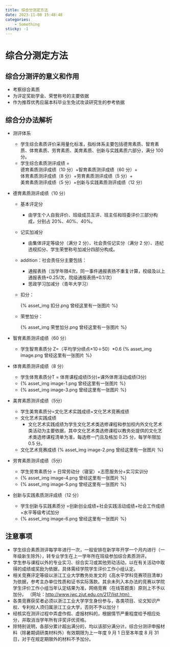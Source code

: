 ```yaml
---
title: 综合分测定方法
date: 2023-11-08 15:48:48
categories:
    - Something
sticky: -1
---
```


# 综合分测定方法

## 综合分测评的意义和作用
- 考察综合素质
- 为评定奖助学金、荣誉称号的主要依据
- 作为推荐优秀应届本科毕业生免试攻读研究生的参考依据


## 综合分办法解析
- 测评体系
    - 学生综合素质评价采用量化标准，指标体系主要包括德育素质、智育素质、体育素质、劳育素质、美育素质、创新与实践素质六部分，满分 100 分。
    - 学生综合素质测评成绩 =<br>
        德育素质测评成绩（10 分）+智育素质测评成绩（60 分）+<br>
        体育素质测评成绩（8 分）+劳育素质测评成绩（5 分）+<br>
        美育素质测评成绩（5 分）+创新与实践素质测评成绩（12 分）
    
- 德育素质测评成绩（10 分）
    - 基本评定分
        - 由学生个人自我评价、班级成员互评、班主任和班委评价三部分构成，分别占 20%、40%、40%。
    - 记实加减分
        - 由集体评定等级分（满分 2 分）、社会责任记实分（满分 2 分）、违纪违规扣分、学生荣誉称号加减分四部分构成。

    - addition：社会责任分主要包括：
        - 通报表扬（当学年限4次，同一事件通报表扬不重复计算，校级及以上通报表扬+0.25/次，院级通报表扬+0.1/次）
        - 思政学习加减分（青年大学习）
    - 扣分：

        {% asset_img 扣分.png 曾经这里有一张图片 %}
    - 荣誉加分：

        {% asset_img 荣誉加分.png 曾经这里有一张图片 %}


- 智育素质测评成绩（60 分）
    - 学生智育素质分 Z=（平均学分绩点×10＋50）*0.6
    {% asset_img image.png 曾经这里有一张图片 %}

- 体育素质测评成绩（8 分）
    - 学生体育素质分T = 体育课程成绩(5分)+课外体育活动成绩(3分)
    - {% asset_img image-1.png 曾经这里有一张图片 %}
    - {% asset_img image-3.png 曾经这里有一张图片 %}

- 美育素质测评成绩（5分）
    - 学生美育素质分=文化艺术实践成绩+文化艺术竞赛成绩
    - 文化艺术实践成绩
        - 文化艺术实践成绩为学生文化艺术类选修课程和参加校内外文化艺术类活动为主要依据，其中文化艺术类选修课程以教务处提供的文化艺术类选修课程清单为准，每选修一门且及格加 0.25 分，每学年限加 0.5 分。
    - 文化艺术竞赛成绩
    {% asset_img image-2.png 曾经这里有一张图片 %}

- 劳育素质测评成绩（5分）
    - 学生劳育素质分 = 日常劳动分（寝室）+志愿服务分+实习实训分
    - {% asset_img image-4.png 曾经这里有一张图片 %}
    - {% asset_img image-5.png 曾经这里有一张图片 %}

- 创新与实践素质测评成绩（12 分）
    - 学生创新与实践素质分 =创新创业成绩+社会实践活动成绩+社会工作成绩+水平等级考试加分
    - {% asset_img image-6.png 曾经这里有一张图片 %}


## 注意事项
- 学生综合素质测评每学年进行一次，一般安排在新学年开学一个月内进行（一年级新生除外），转专业学生在上一学年所在班级参加综合素质测评。
- 学生参与课程以外的专业实习、综合实习或其他劳动活动，以在有关活动中取得的成绩或奖励为依据，具体需经学院学生评价工作小组认定。
- 相关竞赛评定等级以浙江工业大学教务处发文的《高水平学科竞赛项目清单》为依据，参考主办单位性质和证书实际落款。其余未列入本办法的竞赛以学院学生评价工作小组当年认定结果为准，网络竞赛（在线答题类）原则上不予以加分。
（网址：http://www.jwc.zjut.edu.cn/217/list.htm）
- 各类竞赛获奖者必须以浙江工业大学学生身份参与，各类项目、论文知识产权、专利权人须归属浙江工业大学，否则不予以加分！
- 经核实在测评过程中弄虚作假、虚报材料的，根据情节严重程度给予相应处分，并取消当学年所有评奖评优资格。
- 除特别说明，各部分累计超出满分的，均以该部分满分计。综合分测评申报材料（除暑期调研类材料外）有效期限为上一年度 9 月 1
日至本年度 8 月 31 日，对于在规定期限外的材料不予加分。

